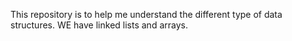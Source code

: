 This repository is to help me understand the different type of data structures.
WE have linked lists and arrays.

